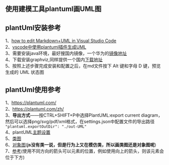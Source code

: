 ## 使用建模工具plantuml画UML图

## plantUml安装参考
1、[how to edit Markdown+UML in Visual Studio Code](https://www.freecodecamp.org/news/inserting-uml-in-markdown-using-vscode/)  
2、[vscode中使用plantuml插件生成UML](https://ephen.me/2017/VSCode_PlantUML/)  
3、需要安装java环境，最好搜国内镜像，一个华为的[镜像地址](https://mirrors.huaweicloud.com/java/jdk/)  
4、下载安装graphviz,同样提供一个国内[下载地址](https://www.onlinedown.net/soft/522290.htm)  
5、按照上述步骤完成安装和配置之后，在md文件按下 Alt 键和字母 D 键，预览生成的 UML 状态图

## plantUml使用参考
1、<https://plantuml.com/>  
2、<https://plantuml.com/zh/>   
3、**导出方式**——按CTRL+SHIFT+P中选择PlantUML:export current diagram，然后可以选择png/svg/pdf/xml格式，在settings.json中配置文件的导出路径  
`"plantuml.exportOutDir": "./out-UML"`  
4、plantUML[主题设置](https://plantuml.com/zh/skinparam)  
5、[类图](https://plantuml.com/zh/class-diagram)  
6、[对象图](https://plantuml.com/zh/object-diagram)(**js没有类一说，但是行为上又在模仿类，所以画类图还是对象图呢**)
7、[参考](http://ogom.github.io/draw_uml/plantuml/)(使用不同方向的箭头可以元素的位置，例如使用向上的箭头，则该元素会位于下方)



